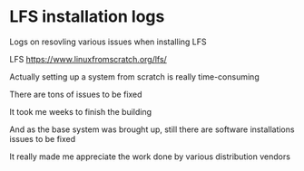 
# LFS installation logs

Logs on resovling various issues when installing LFS

LFS https://www.linuxfromscratch.org/lfs/

Actually setting up a system from scratch is really time-consuming

There are tons of issues to be fixed

It took me weeks to finish the building

And as the base system was brought up, still there are software installations issues to be fixed

It really made me appreciate the work done by various distribution vendors

